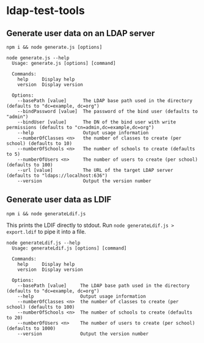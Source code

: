 # ldap-test-tools

## Generate user data on an LDAP server
`npm i && node generate.js [options]`

```
node generate.js --help   
  Usage: generate.js [options] [command]
  
  Commands:
    help     Display help
    version  Display version
  
  Options:
    --basePath [value]      The LDAP base path used in the directory (defaults to "dc=example, dc=org")
    --bindPassword [value]  The password of the bind user (defaults to "admin")
    --bindUser [value]      The DN of the bind user with write permissions (defaults to "cn=admin,dc=example,dc=org")
    --help                  Output usage information
    --numberOfClasses <n>   the number of classes to create (per school) (defaults to 10)
    --numberOfSchools <n>   The number of schools to create (defaults to 5)
    --numberOfUsers <n>     The number of users to create (per school) (defaults to 100)
    --url [value]           The URL of the target LDAP server (defaults to "ldaps://localhost:636")
    --version               Output the version number
```

## Generate user data as LDIF
`npm i && node generateLdif.js`

This prints the LDIF directly to stdout. Run `node generateLdif.js > export.ldif` to pipe it into a file.

```
node generateLdif.js --help
  Usage: generateLdif.js [options] [command]

  Commands:
    help     Display help
    version  Display version

  Options:
    --basePath [value]     The LDAP base path used in the directory (defaults to "dc=example, dc=org")
    --help                 Output usage information
    --numberOfClasses <n>  the number of classes to create (per school) (defaults to 100)
    --numberOfSchools <n>  The number of schools to create (defaults to 20)
    --numberOfUsers <n>    The number of users to create (per school) (defaults to 1000)
    --version              Output the version number
```
